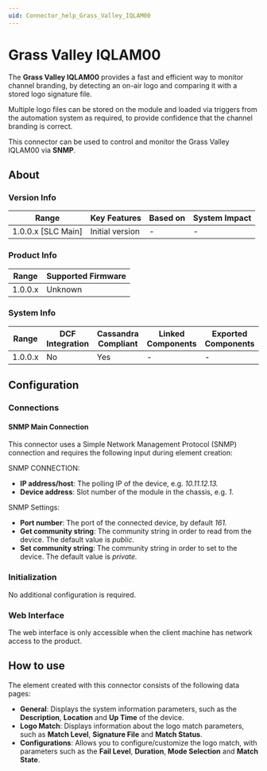 ```yaml
---
uid: Connector_help_Grass_Valley_IQLAM00
---
```


# Grass Valley IQLAM00

The **Grass Valley IQLAM00** provides a fast and efficient way to monitor channel branding, by detecting an on-air logo and comparing it with a stored logo signature file.

Multiple logo files can be stored on the module and loaded via triggers from the automation system as required, to provide confidence that the channel branding is correct.

This connector can be used to control and monitor the Grass Valley IQLAM00 via **SNMP**.

## About

### Version Info

| Range                | Key Features     | Based on     | System Impact     |
|----------------------|------------------|--------------|-------------------|
| 1.0.0.x \[SLC Main\] | Initial version  | \-           | \-                |

### Product Info

| Range     | Supported Firmware     |
|-----------|------------------------|
| 1.0.0.x   | Unknown                |

### System Info

| Range     | DCF Integration     | Cassandra Compliant     | Linked Components     | Exported Components     |
|-----------|---------------------|-------------------------|-----------------------|-------------------------|
| 1.0.0.x   | No                  | Yes                     | \-                    | \-                      |

## Configuration

### Connections

#### SNMP Main Connection

This connector uses a Simple Network Management Protocol (SNMP) connection and requires the following input during element creation:

SNMP CONNECTION:

- **IP address/host**: The polling IP of the device, e.g. *10.11.12.13.*
- **Device address**: Slot number of the module in the chassis, e.g. *1.*

SNMP Settings:

- **Port number**: The port of the connected device, by default *161.*
- **Get community string**: The community string in order to read from the device. The default value is *public*.
- **Set community string**: The community string in order to set to the device. The default value is *private.*

### Initialization

No additional configuration is required.

### Web Interface

The web interface is only accessible when the client machine has network access to the product.

## How to use

The element created with this connector consists of the following data pages:

- **General**: Displays the system information parameters, such as the **Description**, **Location** and **Up Time** of the device.
- **Logo Match**: Displays information about the logo match parameters, such as **Match Level**, **Signature File** and **Match Status**.
- **Configurations**: Allows you to configure/customize the logo match, with parameters such as the **Fail Level**, **Duration**, **Mode Selection** and **Match State**.
